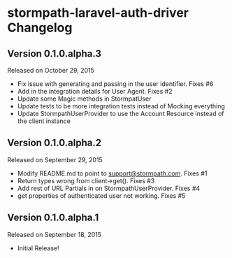 stormpath-laravel-auth-driver Changelog
===========================


Version 0.1.0.alpha.3
------------------

Released on October 29, 2015

- Fix issue with generating and passing in the user identifier. Fixes #6
- Add in the integration details for User Agent. Fixes #2
- Update some Magic methods in StormpatUser
- Update tests to be more integration tests instead of Mocking everything
- Update StormpathUserProvider to use the Account Resource instead of the client instance

Version 0.1.0.alpha.2
------------------

Released on September 29, 2015

- Modify README.md to point to support@stormpath.com. Fixes #1 
- Return types wrong from client->get(). Fixes #3
- Add rest of URL Partials in on StormpathUserProvider. Fixes #4 
- get properties of authenticated user not working. Fixes #5 


Version 0.1.0.alpha.1
------------------

Released on September 18, 2015

- Initial Release!


